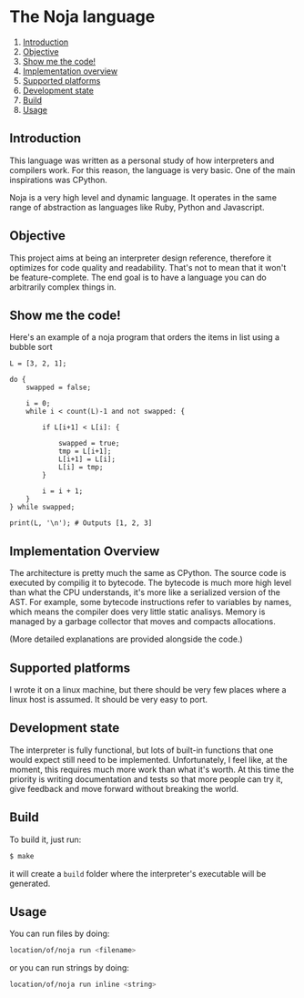 # The Noja language
1. [Introduction](#introduction)
2. [Objective](#objective)
3. [Show me the code!](#show-me-the-code)
4. [Implementation overview](#implementation-overview)
5. [Supported platforms](#supported-platforms)
6. [Development state](#development-state)
7. [Build](#build)
8. [Usage](#usage)

## Introduction
This language was written as a personal study of how interpreters and compilers work. For this reason, the language is very basic. One of the main inspirations was CPython.

Noja is a very high level and dynamic language. It operates in the same range of abstraction as languages like Ruby, Python and Javascript. 

## Objective
This project aims at being an interpreter design reference, therefore it optimizes for code quality and readability. That's not to mean that it won't be feature-complete. The end goal is to have a language you can do arbitrarily complex things in.

## Show me the code!
Here's an example of a noja program that orders the items in list using a bubble sort
```
L = [3, 2, 1];

do {
    swapped = false;

    i = 0;
    while i < count(L)-1 and not swapped: {

        if L[i+1] < L[i]: {
        
            swapped = true;
            tmp = L[i+1];
            L[i+1] = L[i];
            L[i] = tmp;
        }
        
        i = i + 1;
    }
} while swapped;

print(L, '\n'); # Outputs [1, 2, 3]
```

## Implementation Overview
The architecture is pretty much the same as CPython. The source code is executed by compilig it to bytecode. The bytecode is much more high level than what the CPU understands, it's more like a serialized version of the AST. For example, some bytecode instructions refer to variables by names, which means the compiler does very little static analisys. Memory is managed by a garbage collector that moves and compacts allocations.

(More detailed explanations are provided alongside the code.)

## Supported platforms
I wrote it on a linux machine, but there should be very few places where a linux host is assumed. It should be very easy to port.

## Development state
The interpreter is fully functional, but lots of built-in functions that one would expect still need to be implemented. Unfortunately, I feel like, at the moment, this requires much more work than what it's worth. At this time the priority is writing documentation and tests so that more people can try it, give feedback and move forward without breaking the world.

## Build
To build it, just run:
```sh
$ make
```
it will create a `build` folder where the interpreter's executable will be generated.

## Usage
You can run files by doing:
```sh
location/of/noja run <filename>
```

or you can run strings by doing:
```sh
location/of/noja run inline <string>
```
